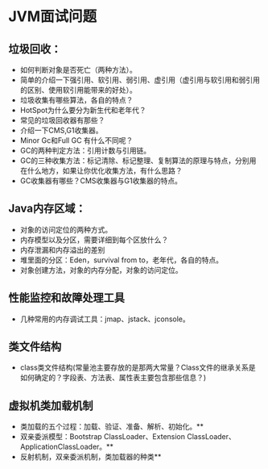 # JVM面试问题

## **垃圾回收**：

- 如何判断对象是否死亡（两种方法）。
- 简单的介绍一下强引用、软引用、弱引用、虚引用（虚引用与软引用和弱引用的区别、使用软引用能带来的好处）。
- 垃圾收集有哪些算法，各自的特点？
- HotSpot为什么要分为新生代和老年代？
- 常见的垃圾回收器有那些？
- 介绍一下CMS,G1收集器。
- Minor Gc和Full GC 有什么不同呢？
- GC的两种判定方法：引用计数与引用链。
- GC的三种收集方法：标记清除、标记整理、复制算法的原理与特点，分别用在什么地方，如果让你优化收集方法，有什么思路？
- GC收集器有哪些？CMS收集器与G1收集器的特点。

## **Java内存区域**：

- 对象的访问定位的两种方式。
- 内存模型以及分区，需要详细到每个区放什么？
- 内存泄漏和内存溢出的差别
- 堆里面的分区：Eden，survival from to，老年代，各自的特点。
- 对象创建方法，对象的内存分配，对象的访问定位。

## **性能监控和故障处理工具**

- 几种常用的内存调试工具：jmap、jstack、jconsole。

## **类文件结构**

- class类文件结构(常量池主要存放的是那两大常量？Class文件的继承关系是如何确定的？字段表、方法表、属性表主要包含那些信息？)

## **虚拟机类加载机制**

- 类加载的五个过程：加载、验证、准备、解析、初始化。**
- 双亲委派模型：Bootstrap ClassLoader、Extension ClassLoader、ApplicationClassLoader。**
- 反射机制，双亲委派机制，类加载器的种类**










